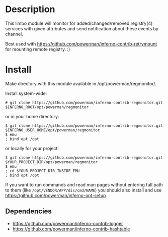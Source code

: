 # Description

This limbo module will monitor for added/changed/removed registry(4)
services with given attributes and send notification about these events by
channel.

Best used with https://github.com/powerman/inferno-contrib-retrymount for
mounting remote registry. :)


# Install

Make directory with this module available in /opt/powerman/regmonitor/.

Install system-wide:

```
# git clone https://github.com/powerman/inferno-contrib-regmonitor.git $INFERNO_ROOT/opt/powerman/regmonitor
```

or in your home directory:

```
$ git clone https://github.com/powerman/inferno-contrib-regmonitor.git $INFERNO_USER_HOME/opt/powerman/regmonitor
$ emu
; bind opt /opt
```

or locally for your project:

```
$ git clone https://github.com/powerman/inferno-contrib-regmonitor.git $YOUR_PROJECT_DIR/opt/powerman/regmonitor
$ emu
; cd $YOUR_PROJECT_DIR_INSIDE_EMU
; bind opt /opt
```

If you want to run commands and read man pages without entering full path
to them (like `/opt/VENDOR/APP/dis/cmd/NAME`) you should also install and
use https://github.com/powerman/inferno-opt-setup 

## Dependencies

* https://github.com/powerman/inferno-contrib-logger
* https://github.com/powerman/inferno-contrib-hashtable



